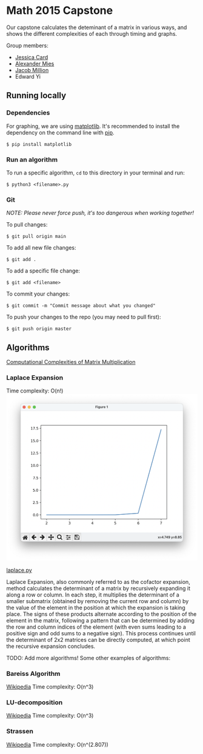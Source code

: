 # Math 2015 Capstone

Our capstone calculates the deteminant of a matrix in various ways, and shows the different complexities of each through timing and graphs.

Group members:
- [Jessica Card](https://github.com/jessicard)
- [Alexander Mies](https://github.com/AlexanderMies)
- [Jacob Million](https://github.com/JacobMMillion)
- Edward Yi


## Running locally
### Dependencies
For graphing, we are using [matplotlib](https://matplotlib.org/). It's recommended to install the dependency on the command line with [pip](https://pypi.org/project/pip/).
```
$ pip install matplotlib
```

### Run an algorithm
To run a specific algorithm, `cd` to this directory in your terminal and run:
```
$ python3 <filename>.py
```

### Git

*NOTE: Please never force push, it's too dangerous when working together!*

To pull changes:
```
$ git pull origin main
```

To add all new file changes:
```
$ git add .
```

To add a specific file change:
```
$ git add <filename>
```

To commit your changes:
```
$ git commit -m "Commit message about what you changed"
```

To push your changes to the repo (you may need to pull first):
```
$ git push origin master
```

## Algorithms
[Computational Complexities of Matrix Multiplication](https://en.wikipedia.org/wiki/Computational_complexity_of_matrix_multiplication)

### Laplace Expansion
Time complexity: O(n!)
![Laplace Expansion Graph](/images/laplace.png)

[laplace.py](/laplace.py)

Laplace Expansion, also commonly referred to as the cofactor expansion, method calculates the determinant of a matrix by recursively expanding it along a row or column. In each step, it multiplies the determinant of a smaller submatrix (obtained by removing the current row and column) by the value of the element in the position at which the expansion is taking place. The signs of these products alternate according to the position of the element in the matrix, following a pattern that can be determined by adding the row and column indices of the element (with even sums leading to a positive sign and odd sums to a negative sign). This process continues until the determinant of 2x2 matrices can be directly computed, at which point the recursive expansion concludes.

TODO: Add more algorithms!
Some other examples of algorithms:

### Bareiss Algorithm
[Wikipedia](https://en.wikipedia.org/wiki/Bareiss_algorithm)
Time complexity: O(n^3)

### LU-decomposition
[Wikipedia](https://en.wikipedia.org/wiki/LU_decomposition)
Time complexity: O(n^3)

### Strassen
[Wikipedia](https://en.wikipedia.org/wiki/Strassen_algorithm)
Time complexity: O(n^(2.807))
